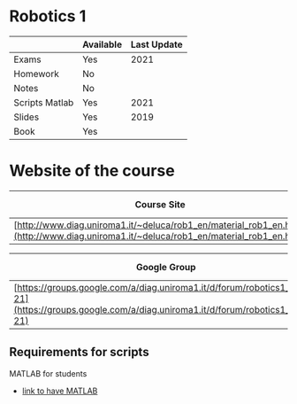 # Robotics 1

|   | Available | Last Update |
| ------------- | ------------- | ------------ |
| Exams | Yes | 2021 |
| Homework  | No |  |
| Notes  | No |  |
| Scripts Matlab | Yes | 2021 |
| Slides | Yes | 2019 |
| Book | Yes | |

# Website of the course

|   Course Site | Last Update |
| ------------- | ------------- |
[http://www.diag.uniroma1.it/~deluca/rob1_en/material_rob1_en.html](http://www.diag.uniroma1.it/~deluca/rob1_en/material_rob1_en.html) | 2021 |

| Google Group | Last Update |
| ------------ | ----------- |
| [https://groups.google.com/a/diag.uniroma1.it/d/forum/robotics1_2020-21](https://groups.google.com/a/diag.uniroma1.it/d/forum/robotics1_2020-21) | 2020|

## Requirements for scripts
MATLAB for students
* [link to have MATLAB](https://it.mathworks.com/academia/tah-portal/sapienza-universita-di-roma-40576534.html)
